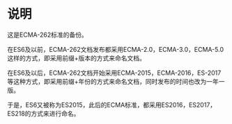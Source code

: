 # 说明

这是ECMA-262标准的备份。

在ES6及以前，ECMA-262文档发布都采用ECMA-2.0，ECMA-3.0，ECMA-5.0这样的方式，即采用前缀+版本的方式来命名文档。

在ES6及以后，ECMA-262文档开始采用ECMA-2015，ECMA-2016，ES-2017等这种方式，即采用前缀+年份的方式来命名文档，同时发布的时间也改为一年一版。

于是，ES6又被称为ES2015，此后的ECMA标准，都采用ES2016，ES2017，ES218的方式来进行命名。